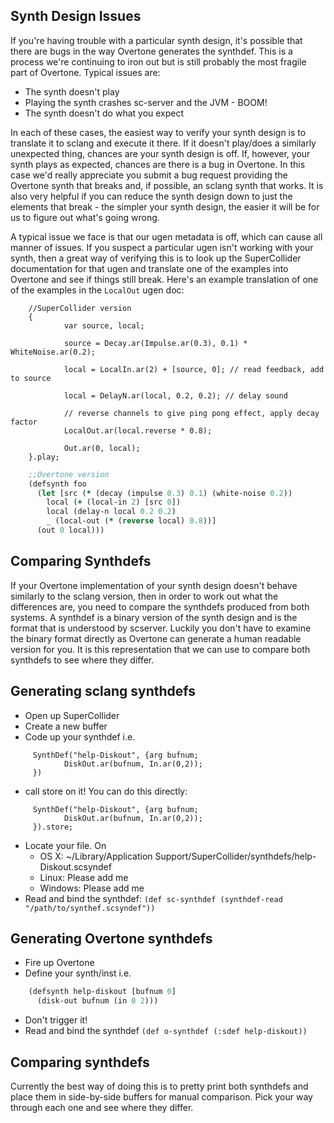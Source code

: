 ## Synth Design Issues

If you're having trouble with a particular synth design, it's possible that there are bugs in the way Overtone generates the synthdef. This is a process we're continuing to iron out but is still probably the most fragile part of Overtone. Typical issues are:

* The synth doesn't play
* Playing the synth crashes sc-server and the JVM - BOOM!
* The synth doesn't do what you expect

In each of these cases, the easiest way to verify your synth design is to translate it to sclang and execute it there. If it doesn't play/does a similarly unexpected thing, chances are your synth design is off. If, however, your synth plays as expected, chances are there is a bug in Overtone. In this case we'd really appreciate you submit a bug request providing the Overtone synth that breaks and, if possible, an sclang synth that works. It is also very helpful if you can reduce the synth design down to just the elements that break - the simpler your synth design, the easier it will be for us to figure out what's going wrong.

A typical issue we face is that our ugen metadata is off, which can cause all manner of issues. If you suspect a particular ugen isn't working with your synth, then a great way of verifying this is to look up the SuperCollider documentation for that ugen and translate one of the examples into Overtone and see if things still break. Here's an example translation of one of the examples in the `LocalOut` ugen doc:

```supercollider
    //SuperCollider version
    {
            var source, local;
     
            source = Decay.ar(Impulse.ar(0.3), 0.1) * WhiteNoise.ar(0.2);
     
            local = LocalIn.ar(2) + [source, 0]; // read feedback, add to source
     
            local = DelayN.ar(local, 0.2, 0.2); // delay sound
     
            // reverse channels to give ping pong effect, apply decay factor
            LocalOut.ar(local.reverse * 0.8);
     
            Out.ar(0, local);
    }.play;
```

```clojure
    ;;Overtone version    
    (defsynth foo
      (let [src (* (decay (impulse 0.3) 0.1) (white-noise 0.2))
        local (+ (local-in 2) [src 0])
        local (delay-n local 0.2 0.2)
        _ (local-out (* (reverse local) 0.8))]
      (out 0 local)))
```

## Comparing Synthdefs

If your Overtone implementation of your synth design doesn't behave similarly to the sclang version, then in order to work out what the differences are, you need to compare the synthdefs produced from both systems. A synthdef is a binary version of the synth design and is the format that is understood by scserver. Luckily you don't have to examine the binary format directly as Overtone can generate a human readable version for you. It is this representation that we can use to compare both synthdefs to see where they differ.


## Generating sclang synthdefs

* Open up SuperCollider
* Create a new buffer
* Code up your synthdef i.e.

```supercollider
     SynthDef("help-Diskout", {arg bufnum;
            DiskOut.ar(bufnum, In.ar(0,2));
     })
```

* call store on it! You can do this directly:

```supercollider
     SynthDef("help-Diskout", {arg bufnum;
            DiskOut.ar(bufnum, In.ar(0,2));
     }).store;
```

* Locate your file. On 
  - OS X: ~/Library/Application Support/SuperCollider/synthdefs/help-Diskout.scsyndef
  - Linux: Please add me
  - Windows: Please add me
* Read and bind the synthdef: `(def sc-synthdef (synthdef-read "/path/to/synthef.scsyndef"))`

## Generating Overtone synthdefs

* Fire up Overtone
* Define your synth/inst i.e.

```clojure
    (defsynth help-diskout [bufnum 0]
      (disk-out bufnum (in 0 2)))
```
    
* Don't trigger it!
* Read and bind the synthdef `(def o-synthdef (:sdef help-diskout))`

## Comparing synthdefs

Currently the best way of doing this is to pretty print both synthdefs and place them in side-by-side buffers for manual comparison. Pick your way through each one and see where they differ.


